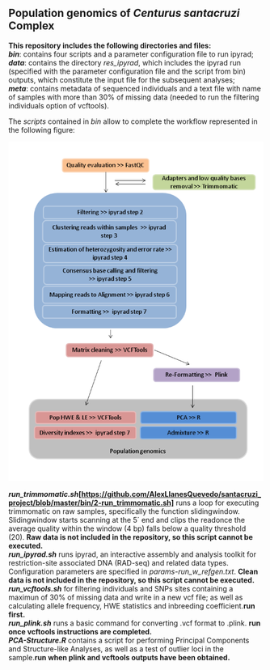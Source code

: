 ## Population genomics of _Centurus santacruzi_ Complex

**This repository includes the following directories and files:**  
**_bin_**: contains four scripts and a parameter configuration file to run ipyrad;    
**_data_**: contains the directory *res_ipyrad*, which includes the ipyrad run (specified with the parameter configuration file and the script from bin) outputs, which constitute the input file for the subsequent analyses;      
**_meta_**: contains metadata of sequenced individuals and a text file with name of samples with more than 30% of missing data (needed to run the filtering individuals option of vcftools).  
  
The _scripts_ contained in *bin* allow to complete the workflow represented in the following figure:  
  
![](workflow.png) 
  

**_run_trimmomatic.sh_[https://github.com/AlexLlanesQuevedo/santacruzi_project/blob/master/bin/2-run_trimmomatic.sh]** runs a loop for executing trimmomatic on raw samples, specifically the function slidingwindow. Slidingwindow starts scanning at the 5´ end and clips the readonce the average quality within the window (4 bp) falls below a quality threshold (20). **Raw data is not included in the repository, so this script cannot be executed.**   
**_run_ipyrad.sh_** runs ipyrad, an interactive assembly and analysis toolkit for restriction-site associated DNA (RAD-seq) and related data types. Configuration parameters are specified in *params-run_w_refgen.txt*. **Clean data is not included in the repository, so this script cannot be executed.**   
**_run_vcftools.sh_** for filtering individuals and SNPs sites containing a maximun of 30% of missing data and write in a new vcf file; as well as calculating allele frequency, HWE statistics and inbreeding coefficient.**run first.**    
**_run_plink.sh_** runs a basic command for converting .vcf format to .plink. **run once vcftools instructions are completed.**    
**_PCA-Structure.R_** contains a script for performing Principal Components and Structure-like Analyses, as well as a test of outlier loci in the sample.**run when plink and vcftools outputs have been obtained.**  
